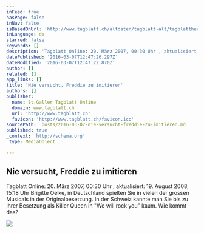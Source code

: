 ```yaml
---
inFeed: true
hasPage: false
inNav: false
isBasedOnUrl: 'http://www.tagblatt.ch/altdaten/tagblatt-alt/tagblattheute/sg/kultur/tb-sk/art768,14054'
inLanguage: de
starred: false
keywords: []
description: 'Tagblatt Online: 20. März 2007, 00:30 Uhr , aktualisiert: 19. August 2008, 15:18 Uhr Brigitte Oelke, in Deutschland spielten Sie in vielen der grossen Musicals in der Originalbesetzung. In der Schweiz kannte man Sie bis zu ihrer Besetzung als Killer Queen in "We will rock you" kaum. Wie kommt das?'
datePublished: '2016-03-07T12:47:26.297Z'
dateModified: '2016-03-07T12:47:22.870Z'
author: []
related: []
app_links: []
title: 'Nie versucht, Freddie zu imitieren'
authors: []
publisher:
  name: St.Galler Tagblatt Online
  domain: www.tagblatt.ch
  url: 'http://www.tagblatt.ch'
  favicon: 'http://www.tagblatt.ch/favicon.ico'
sourcePath: _posts/2016-03-07-nie-versucht-freddie-zu-imitieren.md
published: true
_context: 'http://schema.org'
_type: MediaObject

---
```

<article style=""><h1>Nie versucht, Freddie zu imitieren</h1><p>Tagblatt Online: 20. März 2007, 00:30 Uhr , aktualisiert: 19. August 2008, 15:18 Uhr Brigitte Oelke, in Deutschland spielten Sie in vielen der grossen Musicals in der Originalbesetzung. In der Schweiz kannte man Sie bis zu ihrer Besetzung als Killer Queen in "We will rock you" kaum. Wie kommt das?</p><img src="https://s3-us-west-2.amazonaws.com/the-grid-img/p/30ccf25c361136ae927dbf65cf1a9afd8d676e09.png" /></article>